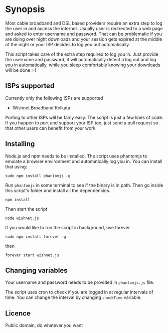 # Synopsis

Most cable broadband and DSL based providers require an extra step to log the user in and access the internet. Usually user is redirected to a web page and asked to enter username and password. That can be problematic if you are doing over night downloads and your session gets expired at the middle of the night or your ISP decides to log you out automatically. 

This script takes care of the extra step required to log you in. Just provide the username and password, it will automatically detect a log out and log you in automatically, while you sleep comfortably knowing your downloads will be done :-)

## ISPs supported

Currently only the following ISPs are supported 

* Wishnet Broadband Kolkata

Porting to other ISPs will be fairly easy. The script is just a few lines of code. If you happen to port and support your ISP too, just send a pull request so that other users can benefit from your work

## Installing

Node.js and npm needs to be installed. The script uses phantomjs to emulate a browser environment and automatically log you in. You can install that using:

`sudo npm install phantomjs -g`

Run `phantomjs` in some terminal to see if the binary is in path. Then go inside this script's folder and install all the dependencies.

`npm install`

Then start the script

`node wishnet.js`

If you would like to run the script in background, use forever

`sudo npm install forever -g`

then

`forever start wishnet.js`

## Changing variables

Your username and password needs to be provided in `phantomjs.js` file. 

The script uses cron to check if you are logged in at regular intervals of time. You can change the interval by changing `checkTime` variable. 

## Licence

Public domain, do whatever you want